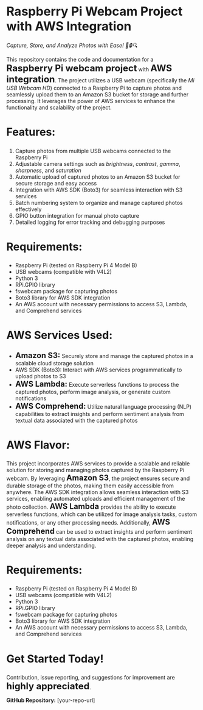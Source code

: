 <h1 style="font-size: 32px;"><b>Raspberry Pi Webcam Project with AWS Integration</b></h1>

<p><i>Capture, Store, and Analyze Photos with Ease! 📸🔒🔍</i></p>

<p>This repository contains the code and documentation for a <b style="font-size: 24px;">Raspberry Pi webcam project</b> with <b style="font-size: 24px;">AWS integration</b>. The project utilizes a USB webcam (specifically the <i>Mi USB Webcam HD</i>) connected to a Raspberry Pi to capture photos and seamlessly upload them to an Amazon S3 bucket for storage and further processing. It leverages the power of AWS services to enhance the functionality and scalability of the project.</p>

<h2 style="font-size: 28px;"><b>Features:</b></h2>
<ol>
  <li>Capture photos from multiple USB webcams connected to the Raspberry Pi</li>
  <li>Adjustable camera settings such as <i>brightness</i>, <i>contrast</i>, <i>gamma</i>, <i>sharpness</i>, and <i>saturation</i></li>
  <li>Automatic upload of captured photos to an Amazon S3 bucket for secure storage and easy access</li>
  <li>Integration with AWS SDK (Boto3) for seamless interaction with S3 services</li>
  <li>Batch numbering system to organize and manage captured photos effectively</li>
  <li>GPIO button integration for manual photo capture</li>
  <li>Detailed logging for error tracking and debugging purposes</li>
</ol>

<h2 style="font-size: 28px;"><b>Requirements:</b></h2>
<ul>
  <li>Raspberry Pi (tested on Raspberry Pi 4 Model B)</li>
  <li>USB webcams (compatible with V4L2)</li>
  <li>Python 3</li>
  <li>RPi.GPIO library</li>
  <li>fswebcam package for capturing photos</li>
  <li>Boto3 library for AWS SDK integration</li>
  <li>An AWS account with necessary permissions to access S3, Lambda, and Comprehend services</li>
</ul>

<h2 style="font-size: 28px;"><b>AWS Services Used:</b></h2>
<ul>
  <li><b style="font-size: 20px;">Amazon S3:</b> Securely store and manage the captured photos in a scalable cloud storage solution</li>
  <li>AWS SDK (Boto3): Interact with AWS services programmatically to upload photos to S3</li>
  <li><b style="font-size: 20px;">AWS Lambda:</b> Execute serverless functions to process the captured photos, perform image analysis, or generate custom notifications</li>
  <li><b style="font-size: 20px;">AWS Comprehend:</b> Utilize natural language processing (NLP) capabilities to extract insights and perform sentiment analysis from textual data associated with the captured photos</li>
</ul>

<h2 style="font-size: 28px;"><b>AWS Flavor:</b></h2>
<p>This project incorporates AWS services to provide a scalable and reliable solution for storing and managing photos captured by the Raspberry Pi webcam. By leveraging <b style="font-size: 20px;">Amazon S3</b>, the project ensures secure and durable storage of the photos, making them easily accessible from anywhere. The AWS SDK integration allows seamless interaction with S3 services, enabling automated uploads and efficient management of the photo collection. <b style="font-size: 20px;">AWS Lambda</b> provides the ability to execute serverless functions, which can be utilized for image analysis tasks, custom notifications, or any other processing needs. Additionally, <b style="font-size: 20px;">AWS Comprehend</b> can be used to extract insights and perform sentiment analysis on any textual data associated with the captured photos, enabling deeper analysis and understanding.</p>

<h2 style="font-size: 28px;"><b>Requirements:</b></h2>
<ul>
  <li>Raspberry Pi (tested on Raspberry Pi 4 Model B)</li>
  <li>USB webcams (compatible with V4L2)</li>
  <li>Python 3</li>
  <li>RPi.GPIO library</li>
  <li>fswebcam package for capturing photos</li>
  <li>Boto3 library for AWS SDK integration</li>
  <li>An AWS account with necessary permissions to access S3, Lambda, and Comprehend services</li>
</ul>

<h2 style="font-size: 28px;"><b>Get Started Today!</b></h2>
<p>Contribution, issue reporting, and suggestions for improvement are <b style="font-size: 24px;">highly appreciated</b>.</p>

<p><b>GitHub Repository:</b> [your-repo-url]</p>
